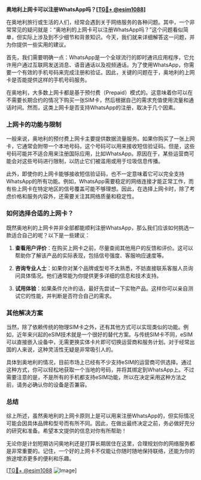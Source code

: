 **奥地利上网卡可以注册WhatsApp吗？[[TG💪+ @esim1088](https://t.me/s/esim1088)]**

在奥地利旅行或生活的人们，经常会遇到关于网络服务的各种问题。其中，一个非常常见的疑问就是：“奥地利的上网卡可以注册WhatsApp吗？”这个问题看似简单，但实际上涉及到不少细节和背景知识。今天，我们就来详细解答这一问题，并为你提供一些实用的建议。

首先，我们需要明确一点：WhatsApp是一个全球流行的即时通讯应用程序，它允许用户通过互联网发送消息、语音通话以及视频通话。为了使用WhatsApp，你需要一个有效的手机号码来完成注册和验证。因此，关键的问题在于，奥地利的上网卡是否能提供这样的手机号码服务。

在奥地利，大多数上网卡都是基于预付费（Prepaid）模式的。这意味着你可以在不需要长期合约的情况下购买一张SIM卡，然后根据自己的需求充值使用流量和通话时间。然而，这类上网卡是否支持WhatsApp的注册，取决于几个因素。

### 上网卡的功能与限制

一般来说，奥地利的预付费上网卡主要提供数据流量服务。如果你购买了一张上网卡，它通常会附带一个本地号码，这个号码可以用来接收短信验证码。但是，这些号码可能并不适合用来注册国际应用，比如WhatsApp。原因在于，某些运营商可能会对这些号码进行限制，以防止它们被滥用或用于垃圾信息传播。

此外，即使你的上网卡能够接收短信验证码，也不一定意味着它可以完全支持WhatsApp的所有功能。例如，WhatsApp需要稳定的网络连接才能正常工作，而有些上网卡在特定地区的信号覆盖可能不够理想。因此，在选择上网卡时，除了考虑价格和服务内容外，还需要关注其网络质量和稳定性。

### 如何选择合适的上网卡？

既然奥地利的上网卡并非全部都能顺利注册WhatsApp，那么我们应该如何挑选一款适合自己的呢？以下是一些建议：

1. **查看用户评价**：在购买上网卡之前，尽量查阅其他用户的反馈和评价。这可以帮助你了解该产品的实际表现，包括信号强度、客服响应速度等。

2. **咨询专业人士**：如果你对某个品牌或型号不太熟悉，不妨直接联系客服人员询问具体情况。他们通常能为你提供更多详细的信息和技术支持。

3. **试用体验**：如果条件允许的话，最好先尝试一下实物产品。这样你可以亲自测试它的性能，并判断是否符合自己的需求。

### 其他解决方案

当然，除了依赖传统的物理SIM卡之外，还有其他方式可以实现类似的功能。例如，近年来兴起的eSIM技术就是一个很好的替代方案。与传统SIM卡不同，eSIM可以直接嵌入设备中，无需更换实体卡片即可切换运营商和服务计划。对于经常出国的人来说，这种灵活性无疑是非常吸引人的。

具体到奥地利的情况，目前市场上已经有不少支持eSIM的运营商可供选择。通过这种方式，你可以轻松地获取一个当地的号码，并将其绑定到WhatsApp上。不过需要注意的是，不是所有的手机都支持eSIM功能，所以在决定采用这种方法之前，请务必确认你的设备是否兼容。

### 总结

综上所述，虽然奥地利的上网卡原则上是可以用来注册WhatsApp的，但实际情况可能会因具体品牌和型号而有所不同。因此，在做出最终决定之前，务必做好充分的研究和准备。希望本文提供的信息对你有所帮助！

无论你是计划短期访问奥地利还是打算长期居住在这里，合理规划你的网络服务都是非常重要的。记住，一个好的上网卡不仅能让你随时随地保持联络，还能为你的旅途增添更多的便利和乐趣。

[[TG💪+ @esim1088](https://t.me/s/esim1088) ![Image](https://i.postimg.cc/4NQfJmqS/Snipaste-2025-05-13-00-14-12.png)]